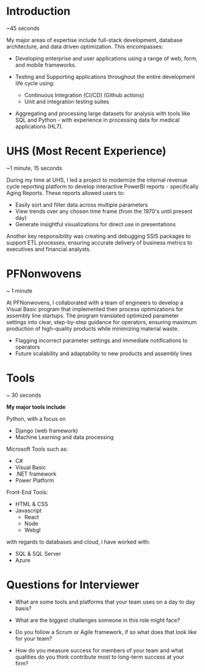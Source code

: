 # Introduction
~45 seconds

My major areas of expertise include full-stack development, database architecture, and data driven optimization. This encompasses:

- Developing enterprise and user applications using a range of web, form, and mobile frameworks.

- Testing and Supporting applications throughout the entire development life cycle using:
	- Continuous Integration (CI/CD) (Github actions)
	- Unit and integration testing suites 
	
- Aggregating and processing large datasets for analysis with tools like SQL and Python - with experience in processing data for medical applications (HL7).

# UHS (Most Recent Experience)
~1 minute, 15 seconds

During my time at UHS, I led a project to modernize the internal revenue cycle reporting
platform to develop interactive PowerBI reports - specifically Aging Reports. These reports
allowed users to:
- Easily sort and filter data across multiple parameters 
- View trends over any chosen time frame (from the 1970's until present day)
- Generate insightful visualizations for direct use in presentations

Another key responsibility was creating and debugging SSIS packages to support ETL processes, ensuring accurate delivery of business metrics to executives and financial analysts.

# PFNonwovens
~ 1 minute

At PFNonwovens, I collaborated with a team of engineers to develop a Visual Basic program that implemented their process optimizations for assembly line startups. The program translated optimized parameter settings into clear, step-by-step guidance for operators, ensuring maximum production of high-quality products while minimizing material waste.
- Flagging incorrect parameter settings and immediate notifications to operators 
- Future scalability and adaptability to new products and assembly lines 

# Tools 
~ 30 seconds 

**My major tools include** 

Python, with a focus on
- Django (web framework)
- Machine Learning and data processing 

Microsoft Tools such as:
- C# 
- Visual Basic
- .NET framework
- Power Platform

Front-End Tools:
- HTML & CSS
- Javascript 
	- React
	- Node 
	- Webgl 

with regards to databases and cloud, i have worked with:
- SQL & SQL Server
- Azure 


# Questions for Interviewer
- What are some tools and platforms that your team uses on a day to day basis?

- What are the biggest challenges someone in this role might face?

- Do you follow a Scrum or Agile framework, if so what does that look like for your team? 

- How do you measure success for members of your team and what qualities do you think contribute most to long-term success at your firm?

